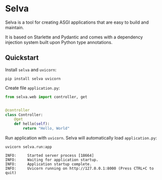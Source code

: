 # Selva

Selva is a tool for creating ASGI applications that are easy to build and maintain.

It is based on Starlette and Pydantic and comes with a dependency injection system built upon Python type annotations.

## Quickstart

Install `selva` and `uvicorn`:

```shell
pip install selva uvicorn
```

Create file `application.py`:

```python
from selva.web import controller, get


@controller
class Controller:
    @get
    def hello(self):
        return "Hello, World"
```

Run application with `uvicorn`. Selva will automatically load `application.py`:

```shell
uvicorn selva.run:app
```

```
INFO:     Started server process [18664]
INFO:     Waiting for application startup.
INFO:     Application startup complete.
INFO:     Uvicorn running on http://127.0.0.1:8000 (Press CTRL+C to quit)
```
